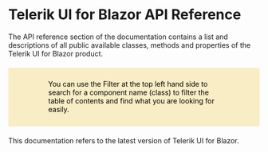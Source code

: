 <style>
article {
background: transparent !important;
}

div.contribution-panel {
display: none;
}

blockquote {
border: 0;
margin: 20px 0;
min-height: 70px;
padding: 24px 80px;
background-color: #f9edc6;
background-image: url("/blazor-ui/assets/important-icon.svg");
color: #fff;
background-repeat: no-repeat;
background-size: 48px;
background-position: center;
background-position-x: 16px;
background-position-y: 50%;
color: #000000; }
blockquote:not(.alert-note) a, blockquote:not(.alert-note) a:link {
color: #000000;
text-decoration: underline; }
blockquote:not(.alert-note) a:hover, blockquote:not(.alert-note) a:active, blockquote:not(.alert-note) a:focus, blockquote:not(.alert-note) a:link:hover, blockquote:not(.alert-note) a:link:active, blockquote:not(.alert-note) a:link:focus {
color: #000000;
text-decoration: none !important; }
blockquote p:first-child,
blockquote ul:first-child,
blockquote ol:first-child {
margin-top: 0; }
blockquote p:last-child,
blockquote ul:last-child,
blockquote ol:last-child {
margin-bottom: 0; }
blockquote.disclaimer {
background-color: #eaebec;
color: #4f5d6c; }
blockquote.disclaimer p:first-child {
color: #36393f; }
blockquote.alert-note {
margin-top: 2em;
margin-bottom: 2em;
background-color: #eaebec;
color: #4f5d6c; }
blockquote.important {
background-color: #f9edc6;
background-image: url("/blazor-ui/assets/important-icon.svg"); }
blockquote.caution {
background-color: #f7e1df;
background-image: url("/blazor-ui/assets/caution-icon.svg"); }
blockquote.tip {
background-color: #e4f1df;
background-image: url("/blazor-ui/assets/tip-icon.svg"); }

article:not(.api-reference)>p:first-child, article:not(.api-reference) h1+p {
font-size: 18px;
font-weight: 300;
line-height: 24px;
margin-top: 15px;
margin-bottom: 20px;
font-family: "Roboto", Helvetica, Arial, sans-serif;
color: #8a959f;
}

@media (min-width: 768px) {
article:not(.api-reference)>p:first-child, article:not(.api-reference) h1+p {
font-size: 22px;
line-height: 28px;
}
}

@media (min-width: 1025px) {
article:not(.api-reference)>p:first-child, article:not(.api-reference) h1+p {
font-size: 26px;
line-height: 32px;
}
}

</style>

# Telerik UI for Blazor API Reference

The API reference section of the documentation contains a list and descriptions of all public available classes, methods and properties of the Telerik UI for Blazor product.

> You can use the Filter at the top left hand side to search for a component name (class) to filter the table of contents and find what you are looking for easily.

This documentation refers to the latest version of Telerik UI for Blazor.
